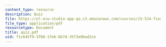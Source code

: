 ```yaml
---
content_type: resource
description: Quiz
file: https://ol-ocw-studio-app-qa.s3.amazonaws.com/courses/15-514-financial-and-managerial-accounting-summer-2003/f1c645f93f801feb8b7d35f3e9bad2ce_quiz.pdf
file_type: application/pdf
resourcetype: Document
title: quiz.pdf
uid: f1c645f9-3f80-1feb-8b7d-35f3e9bad2ce
---
```

